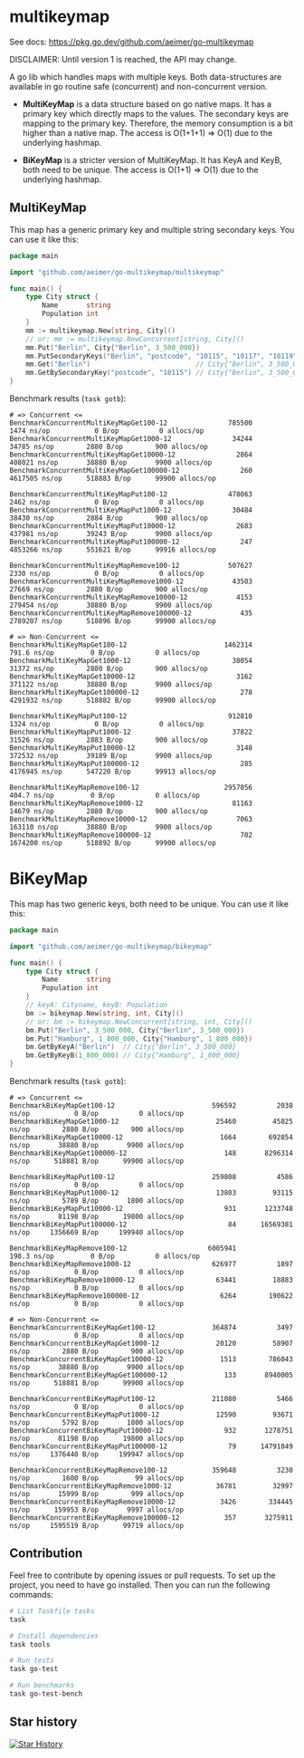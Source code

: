 # multikeymap

See docs: https://pkg.go.dev/github.com/aeimer/go-multikeymap

DISCLAIMER: Until version 1 is reached, the API may change.

A go lib which handles maps with multiple keys.
Both data-structures are available in go routine safe (concurrent) and non-concurrent version.

* **MultiKeyMap** is a data structure based on go native maps.
It has a primary key which directly maps to the values.
The secondary keys are mapping to the primary key.
Therefore, the memory consumption is a bit higher than a native map.
The access is O(1+1+1) => O(1) due to the underlying hashmap.

* **BiKeyMap** is a stricter version of MultiKeyMap.
It has KeyA and KeyB, both need to be unique.
The access is O(1+1) => O(1) due to the underlying hashmap.

## MultiKeyMap

This map has a generic primary key and multiple string secondary keys.
You can use it like this:

```go
package main

import "github.com/aeimer/go-multikeymap/multikeymap"

func main() {
	type City struct {
		Name       string
		Population int
	}
	mm := multikeymap.New[string, City]()
	// or: mm := multikeymap.NewConcurrent[string, City]()
	mm.Put("Berlin", City{"Berlin", 3_500_000})
	mm.PutSecondaryKeys("Berlin", "postcode", "10115", "10117", "10119")
	mm.Get("Berlin")                          // City{"Berlin", 3_500_000}
	mm.GetBySecondaryKey("postcode", "10115") // City{"Berlin", 3_500_000}
}
```

Benchmark results (`task gotb`):

```
# => Concurrent <=
BenchmarkConcurrentMultiKeyMapGet100-12          	  785500	      1474 ns/op	       0 B/op	       0 allocs/op
BenchmarkConcurrentMultiKeyMapGet1000-12         	   34244	     34785 ns/op	    2880 B/op	     900 allocs/op
BenchmarkConcurrentMultiKeyMapGet10000-12        	    2864	    408021 ns/op	   38880 B/op	    9900 allocs/op
BenchmarkConcurrentMultiKeyMapGet100000-12       	     260	   4617505 ns/op	  518883 B/op	   99900 allocs/op

BenchmarkConcurrentMultiKeyMapPut100-12          	  478063	      2462 ns/op	       0 B/op	       0 allocs/op
BenchmarkConcurrentMultiKeyMapPut1000-12         	   30484	     38430 ns/op	    2884 B/op	     900 allocs/op
BenchmarkConcurrentMultiKeyMapPut10000-12        	    2683	    437981 ns/op	   39243 B/op	    9900 allocs/op
BenchmarkConcurrentMultiKeyMapPut100000-12       	     247	   4853266 ns/op	  551621 B/op	   99916 allocs/op

BenchmarkConcurrentMultiKeyMapRemove100-12       	  507627	      2330 ns/op	       0 B/op	       0 allocs/op
BenchmarkConcurrentMultiKeyMapRemove1000-12      	   43503	     27669 ns/op	    2880 B/op	     900 allocs/op
BenchmarkConcurrentMultiKeyMapRemove10000-12     	    4153	    279454 ns/op	   38880 B/op	    9900 allocs/op
BenchmarkConcurrentMultiKeyMapRemove100000-12    	     435	   2789207 ns/op	  518896 B/op	   99900 allocs/op

# => Non-Concurrent <=
BenchmarkMultiKeyMapGet100-12                    	 1462314	       791.6 ns/op	       0 B/op	       0 allocs/op
BenchmarkMultiKeyMapGet1000-12                   	   38054	     31372 ns/op	    2880 B/op	     900 allocs/op
BenchmarkMultiKeyMapGet10000-12                  	    3162	    371122 ns/op	   38880 B/op	    9900 allocs/op
BenchmarkMultiKeyMapGet100000-12                 	     278	   4291932 ns/op	  518882 B/op	   99900 allocs/op

BenchmarkMultiKeyMapPut100-12                    	  912810	      1324 ns/op	       0 B/op	       0 allocs/op
BenchmarkMultiKeyMapPut1000-12                   	   37822	     31526 ns/op	    2883 B/op	     900 allocs/op
BenchmarkMultiKeyMapPut10000-12                  	    3148	    372532 ns/op	   39189 B/op	    9900 allocs/op
BenchmarkMultiKeyMapPut100000-12                 	     285	   4176945 ns/op	  547220 B/op	   99913 allocs/op

BenchmarkMultiKeyMapRemove100-12                 	 2957056	       404.7 ns/op	       0 B/op	       0 allocs/op
BenchmarkMultiKeyMapRemove1000-12                	   81163	     14679 ns/op	    2880 B/op	     900 allocs/op
BenchmarkMultiKeyMapRemove10000-12               	    7063	    163110 ns/op	   38880 B/op	    9900 allocs/op
BenchmarkMultiKeyMapRemove100000-12              	     702	   1674200 ns/op	  518892 B/op	   99900 allocs/op
```

# BiKeyMap

This map has two generic keys, both need to be unique.
You can use it like this:

```go
package main

import "github.com/aeimer/go-multikeymap/bikeymap"

func main() {
	type City struct {
		Name       string
		Population int
	}
	// keyA: Cityname, keyB: Population
	bm := bikeymap.New[string, int, City]()
	// or: bm := bikeymap.NewConcurrent[string, int, City]()
	bm.Put("Berlin", 3_500_000, City{"Berlin", 3_500_000})
	bm.Put("Hamburg", 1_800_000, City{"Hamburg", 1_800_000})
	bm.GetByKeyA("Berlin")  // City{"Berlin", 3_500_000}
	bm.GetByKeyB(1_800_000) // City{"Hamburg", 1_800_000}
}
```

Benchmark results (`task gotb`):

```
# => Concurrent <=
BenchmarkBiKeyMapGet100-12                    	  596592	      2038 ns/op	       0 B/op	       0 allocs/op
BenchmarkBiKeyMapGet1000-12                   	   25460	     45825 ns/op	    2880 B/op	     900 allocs/op
BenchmarkBiKeyMapGet10000-12                  	    1664	    692854 ns/op	   38880 B/op	    9900 allocs/op
BenchmarkBiKeyMapGet100000-12                 	     148	   8296314 ns/op	  518881 B/op	   99900 allocs/op

BenchmarkBiKeyMapPut100-12                    	  259808	      4586 ns/op	       0 B/op	       0 allocs/op
BenchmarkBiKeyMapPut1000-12                   	   13803	     93115 ns/op	    5789 B/op	    1800 allocs/op
BenchmarkBiKeyMapPut10000-12                  	     931	   1233748 ns/op	   81198 B/op	   19800 allocs/op
BenchmarkBiKeyMapPut100000-12                 	      84	  16569381 ns/op	 1356669 B/op	  199940 allocs/op

BenchmarkBiKeyMapRemove100-12                 	 6005941	       198.3 ns/op	       0 B/op	       0 allocs/op
BenchmarkBiKeyMapRemove1000-12                	  626977	      1897 ns/op	       0 B/op	       0 allocs/op
BenchmarkBiKeyMapRemove10000-12               	   63441	     18883 ns/op	       0 B/op	       0 allocs/op
BenchmarkBiKeyMapRemove100000-12              	    6264	    190622 ns/op	       0 B/op	       0 allocs/op

# => Non-Concurrent <=
BenchmarkConcurrentBiKeyMapGet100-12          	  364874	      3497 ns/op	       0 B/op	       0 allocs/op
BenchmarkConcurrentBiKeyMapGet1000-12         	   20120	     58907 ns/op	    2880 B/op	     900 allocs/op
BenchmarkConcurrentBiKeyMapGet10000-12        	    1513	    786043 ns/op	   38880 B/op	    9900 allocs/op
BenchmarkConcurrentBiKeyMapGet100000-12       	     133	   8940005 ns/op	  518881 B/op	   99900 allocs/op

BenchmarkConcurrentBiKeyMapPut100-12          	  211080	      5466 ns/op	       0 B/op	       0 allocs/op
BenchmarkConcurrentBiKeyMapPut1000-12         	   12590	     93671 ns/op	    5792 B/op	    1800 allocs/op
BenchmarkConcurrentBiKeyMapPut10000-12        	     932	   1278751 ns/op	   81198 B/op	   19800 allocs/op
BenchmarkConcurrentBiKeyMapPut100000-12       	      79	  14791849 ns/op	 1376440 B/op	  199947 allocs/op

BenchmarkConcurrentBiKeyMapRemove100-12       	  359648	      3230 ns/op	    1600 B/op	      99 allocs/op
BenchmarkConcurrentBiKeyMapRemove1000-12      	   36781	     32997 ns/op	   15999 B/op	     999 allocs/op
BenchmarkConcurrentBiKeyMapRemove10000-12     	    3426	    334445 ns/op	  159953 B/op	    9997 allocs/op
BenchmarkConcurrentBiKeyMapRemove100000-12    	     357	   3275911 ns/op	 1595519 B/op	   99719 allocs/op
```

## Contribution

Feel free to contribute by opening issues or pull requests.
To set up the project, you need to have go installed.
Then you can run the following commands:

```bash
# List Taskfile tasks
task

# Install dependencies
task tools

# Run tests
task go-test

# Run benchmarks
task go-test-bench
```

## Star history

[![Star History](https://api.star-history.com/svg?repos=aeimer/go-multikeymap&type=Date)](https://star-history.com/#aeimer/go-multikeymap&Date)
